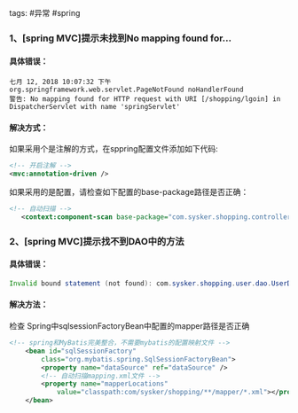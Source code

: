 tags: #异常 #spring

### 1、[spring MVC]提示未找到No mapping found for...

#### 具体错误：

```
七月 12, 2018 10:07:32 下午 org.springframework.web.servlet.PageNotFound noHandlerFound
警告: No mapping found for HTTP request with URI [/shopping/lgoin] in DispatcherServlet with name 'springServlet'

```

#### 解决方式：

如果采用个是注解的方式，在sppring配置文件添加如下代码:

```xml
<!-- 开启注解 -->
<mvc:annotation-driven />
```

如果采用的是配置，请检查如下配置的base-package路径是否正确：

```xml
<!-- 自动扫描 -->  
   <context:component-scan base-package="com.sysker.shopping.controller" />
```

### 2、[spring MVC]提示找不到DAO中的方法

#### 具体错误：

```java
Invalid bound statement (not found): com.sysker.shopping.user.dao.UserDAO.ge tUserByUserName
```

#### 解决方法：

检查 Spring中sqlsessionFactoryBean中配置的mapper路径是否正确

```xml
<!-- spring和MyBatis完美整合，不需要mybatis的配置映射文件 -->
	<bean id="sqlSessionFactory"
		class="org.mybatis.spring.SqlSessionFactoryBean">
		<property name="dataSource" ref="dataSource" />
		<!-- 自动扫描mapping.xml文件 -->
		<property name="mapperLocations"
			value="classpath:com/sysker/shopping/**/mapper/*.xml"></property>
	</bean>
```